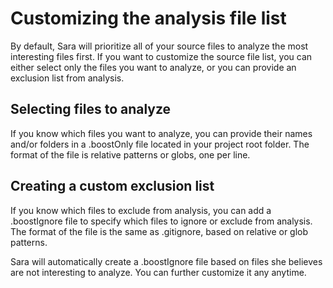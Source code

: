 # Customizing the analysis file list

By default, Sara will prioritize all of your source files to analyze the most interesting files first.
If you want to customize the source file list, you can either select only the files you want to analyze, or you can provide an exclusion list from analysis.

## Selecting files to analyze
If you know which files you want to analyze, you can provide their names and/or folders in a .boostOnly file located in your project root folder. The format of the file is relative patterns or globs, one per line.

## Creating a custom exclusion list
If you know which files to exclude from analysis, you can add a .boostIgnore file to specify which files to ignore or exclude from analysis. The format of the file is the same as .gitignore, based on relative or glob patterns.

Sara will automatically create a .boostIgnore file based on files she believes are not interesting to analyze. You can further customize it any anytime.